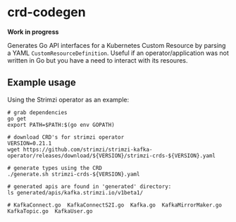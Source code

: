 # crd-codegen

**Work in progress**

Generates Go API interfaces for a Kubernetes Custom Resource by parsing a YAML `CustomResourceDefinition`. Useful if an operator/application was not written in Go but you have a need to interact with its resoures.

## Example usage

Using the Strimzi operator as an example:

```
# grab dependencies
go get
export PATH=$PATH:$(go env GOPATH)

# download CRD's for strimzi operator
VERSION=0.21.1
wget https://github.com/strimzi/strimzi-kafka-operator/releases/download/${VERSION}/strimzi-crds-${VERSION}.yaml

# generate types using the CRD
./generate.sh strimzi-crds-${VERSION}.yaml

# generated apis are found in 'generated' directory:
ls generated/apis/kafka.strimzi.io/v1beta1/

# KafkaConnect.go  KafkaConnectS2I.go  Kafka.go  KafkaMirrorMaker.go  KafkaTopic.go  KafkaUser.go
```
